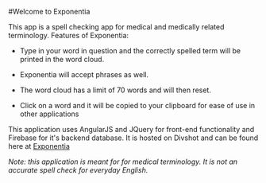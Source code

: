 #Welcome to Exponentia

This app is a spell checking app for medical and medically related terminology.  Features of Exponentia:

* Type in your word in question and the correctly spelled term will be printed in the word cloud.  	

* Exponentia will accept phrases as well.  

* The word cloud has a limit of 70 words and will then reset.

* Click on a word and it will be copied to your clipboard for ease of use in other applications

This application uses AngularJS and JQuery for front-end functionality and Firebase for it's backend database. It is hosted on Divshot and can be found here at [Exponentia](http://development.exponentia.divshot.io/#/)

_Note: this application is meant for for medical terminology. It is not an accurate spell check for everyday English._ 
